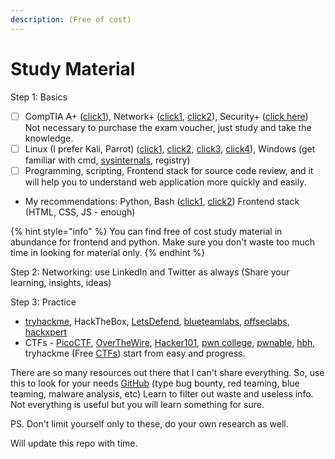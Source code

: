 ```yaml
---
description: (Free of cost)
---
```


# Study Material

Step 1: Basics

* [ ] CompTIA A+ ([click1](https://youtu.be/2eLe7uz-7CM)), Network+ ([click1](https://youtu.be/vrh0epPAC5w), [click2](https://youtu.be/qiQR5rTSshw)), Security+ ([click here](https://www.professormesser.com/)) Not necessary to purchase the exam voucher, just study and take the knowledge.
* [ ] Linux (I prefer Kali, Parrot) ([click1](https://linuxjourney.com/), [click2](https://overthewire.org/wargames/bandit/), [click3](https://explainshell.com/), [click4](https://linuxsurvival.com/)), Windows (get familiar with cmd, [sysinternals](https://learn.microsoft.com/en-us/sysinternals/), registry)
* [ ] Programming, scripting, Frontend stack for source code review, and it will help you to understand web application more quickly and easily.

<!---->

* My recommendations: Python, Bash ([click1](https://www.freecodecamp.org/news/shell-scripting-crash-course-how-to-write-bash-scripts-in-linux/), [click2](https://devhints.io/bash)) Frontend stack (HTML, CSS, JS - enough)

{% hint style="info" %}
You can find free of cost study material in abundance for frontend and python. Make sure you don't waste too much time in looking for material only.
{% endhint %}

Step 2: Networking: use LinkedIn and Twitter as always (Share your learning, insights, ideas)

Step 3: Practice&#x20;

* [tryhackme](https://tryhackme.com/hacktivities?tab=search\&page=1\&free=free\&order=most-popular\&difficulty=all\&type=all), HackTheBox, [LetsDefend](https://letsdefend.io/), [blueteamlabs](https://blueteamlabs.online/), [offseclabs](https://www.offsec.com/labs/individual/), [hackxpert](https://labs.hackxpert.com/)
* CTFs - [PicoCTF](https://play.picoctf.org/), [OverTheWire](https://overthewire.org/wargames/), [Hacker101](https://ctf.hacker101.com/), [pwn college](https://pwn.college/), [pwnable](https://pwnable.kr/index.php), [hbh](https://hbh.sh/), tryhackme (Free [CTFs](https://tryhackme.com/hacktivities?tab=search\&page=1\&free=free\&order=most-popular\&difficulty=all\&type=challenge)) start from easy and progress.&#x20;

There are so many resources out there that I can't share everything. So, use this to look for your needs [GitHub](https://github.com/search?q) (type bug bounty, red teaming, blue teaming, malware analysis, etc) Learn to filter out waste and useless info. Not everything is useful but you will learn something for sure.



PS. Don't limit yourself only to these, do your own research as well.

Will update this repo with time.
